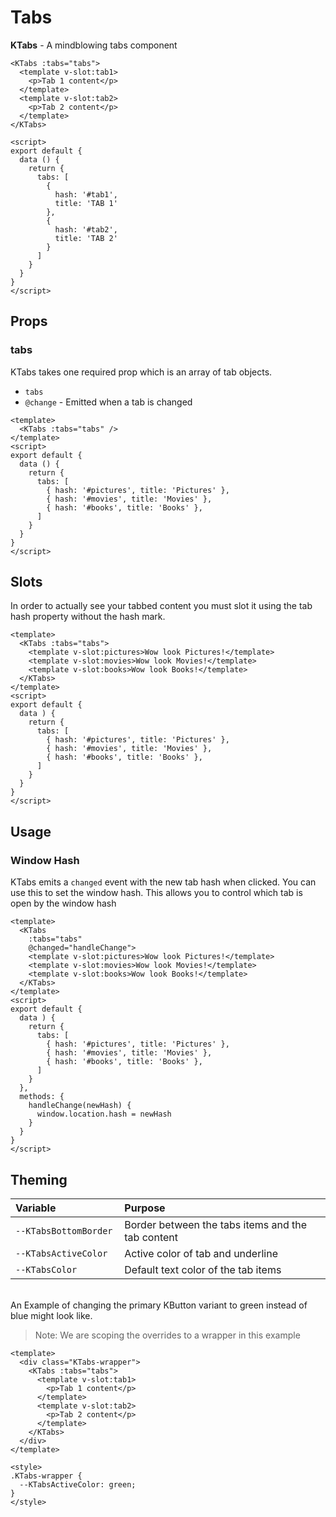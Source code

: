 # Tabs

**KTabs** - A mindblowing tabs component
<ClientOnly>
  <KTabs :tabs="tabs">
    <template v-slot:tab1>
      <p>Tab 1 content</p>
    </template>
    <template v-slot:tab2>
      <p>Tab 2 content</p>
    </template>
  </KTabs>
</ClientOnly>

```vue
<KTabs :tabs="tabs">
  <template v-slot:tab1>
    <p>Tab 1 content</p>
  </template>
  <template v-slot:tab2>
    <p>Tab 2 content</p>
  </template>
</KTabs>

<script>
export default {
  data () {
    return {
      tabs: [
        {
          hash: '#tab1',
          title: 'TAB 1'
        },
        {
          hash: '#tab2',
          title: 'TAB 2'
        }
      ]
    }
  }
}
</script>
```

## Props
### tabs
KTabs takes one required prop which is an array of tab objects.

- `tabs`
- `@change` - Emitted when a tab is changed

```vue
<template>
  <KTabs :tabs="tabs" />
</template>
<script>
export default {
  data () {
    return {
      tabs: [
        { hash: '#pictures', title: 'Pictures' },
        { hash: '#movies', title: 'Movies' },
        { hash: '#books', title: 'Books' },
      ]
    }
  }
}
</script>
```

## Slots
In order to actually see your tabbed content you must slot it using the tab hash property without the hash mark.

<ClientOnly>
  <KTabs :tabs="slottedTabs">
    <template v-slot:pictures>
      <p>Wow look Pictures!</p>
    </template>
    <template v-slot:movies>
      <p>Wow look Movies!</p>
    </template>
    <template v-slot:books>
      <p>Wow look Books!</p>
    </template>
  </KTabs>
</ClientOnly>

```vue
<template>
  <KTabs :tabs="tabs">
    <template v-slot:pictures>Wow look Pictures!</template>
    <template v-slot:movies>Wow look Movies!</template>
    <template v-slot:books>Wow look Books!</template>
  </KTabs>
</template>
<script>
export default {
  data ) {
    return {
      tabs: [
        { hash: '#pictures', title: 'Pictures' },
        { hash: '#movies', title: 'Movies' },
        { hash: '#books', title: 'Books' },
      ]
    }
  }
}
</script>
```

## Usage
### Window Hash
KTabs emits a `changed` event with the new tab hash when clicked. You can use this to set the window hash. This allows you to control which tab is open by the window hash

<ClientOnly>
  <KTabs
    :tabs="slottedTabs"
    @changed="handleChange">
    <template v-slot:pictures>
      <p>Wow look Pictures!</p>
    </template>
    <template v-slot:movies>
      <p>Wow look Movies!</p>
    </template>
    <template v-slot:books>
      <p>Wow look Books!</p>
    </template>
  </KTabs>
</ClientOnly>

```vue
<template>
  <KTabs
    :tabs="tabs"
    @changed="handleChange">
    <template v-slot:pictures>Wow look Pictures!</template>
    <template v-slot:movies>Wow look Movies!</template>
    <template v-slot:books>Wow look Books!</template>
  </KTabs>
</template>
<script>
export default {
  data ) {
    return {
      tabs: [
        { hash: '#pictures', title: 'Pictures' },
        { hash: '#movies', title: 'Movies' },
        { hash: '#books', title: 'Books' },
      ]
    }
  },
  methods: {
    handleChange(newHash) {
      window.location.hash = newHash
    }
  }
}
</script>
```


## Theming
| Variable | Purpose
|:-------- |:-------
| `--KTabsBottomBorder `| Border between the tabs items and the tab content
| `--KTabsActiveColor`| Active color of tab and underline
| `--KTabsColor`| Default text color of the tab items

\
An Example of changing the primary KButton variant to green instead of blue might
look like.  
> Note: We are scoping the overrides to a wrapper in this example

<template>
  <div class="KTabs-wrapper">
    <ClientOnly>
      <KTabs :tabs="tabs">
        <template v-slot:tab1>
          <p>Tab 1 content</p>
        </template>
        <template v-slot:tab2>
          <p>Tab 2 content</p>
        </template>
      </KTabs>
    </ClientOnly>
  </div>
</template>

```vue
<template>
  <div class="KTabs-wrapper">
    <KTabs :tabs="tabs">
      <template v-slot:tab1>
        <p>Tab 1 content</p>
      </template>
      <template v-slot:tab2>
        <p>Tab 2 content</p>
      </template>
    </KTabs>
  </div>
</template>

<style>
.KTabs-wrapper {
  --KTabsActiveColor: green;
}
</style>
```

<script>
export default {
  data() {
    return {
      tabs: [
        {
          hash: '#tab1',
          title: 'TAB 1'
        },
        {
          hash: '#tab2',
          title: 'TAB 2'
        }
      ],
      slottedTabs: [
        { hash: '#pictures', title: 'Pictures' },
        { hash: '#movies', title: 'Movies' },
        { hash: '#books', title: 'Books' },
      ]
    }
  },
  methods: {
    handleChange(newHash) {
      window.location.hash = newHash
    }
  }
}
</script>

<style lang="scss">
.KTabs-wrapper {
  --KTabsActiveColor: green;
}
</style>
